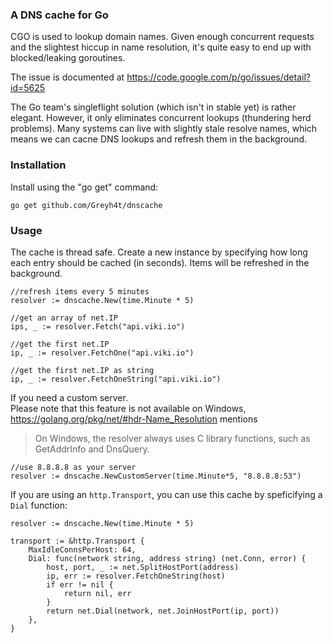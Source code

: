 ### A DNS cache for Go
CGO is used to lookup domain names. Given enough concurrent requests and the slightest hiccup in name resolution, it's quite easy to end up with blocked/leaking goroutines.

The issue is documented at <https://code.google.com/p/go/issues/detail?id=5625>

The Go team's singleflight solution (which isn't in stable yet) is rather elegant. However, it only eliminates concurrent lookups (thundering herd problems). Many systems can live with slightly stale resolve names, which means we can cacne DNS lookups and refresh them in the background.

### Installation
Install using the "go get" command:

	go get github.com/Greyh4t/dnscache

### Usage
The cache is thread safe. Create a new instance by specifying how long each entry should be cached (in seconds). Items will be refreshed in the background.

	//refresh items every 5 minutes
	resolver := dnscache.New(time.Minute * 5)
	
	//get an array of net.IP
	ips, _ := resolver.Fetch("api.viki.io")
	
	//get the first net.IP
	ip, _ := resolver.FetchOne("api.viki.io")
	
	//get the first net.IP as string
	ip, _ := resolver.FetchOneString("api.viki.io")

If you need a custom server.  
Please note that this feature is not available on Windows, https://golang.org/pkg/net/#hdr-Name_Resolution mentions 

> On Windows, the resolver always uses C library functions, such as GetAddrInfo and DnsQuery.

	//use 8.8.8.8 as your server
	resolver := dnscache.NewCustomServer(time.Minute*5, "8.8.8.8:53")

If you are using an `http.Transport`, you can use this cache by speficifying a
`Dial` function:

	resolver := dnscache.New(time.Minute * 5)

	transport := &http.Transport {
		MaxIdleConnsPerHost: 64,
		Dial: func(network string, address string) (net.Conn, error) {
			host, port, _ := net.SplitHostPort(address)
			ip, err := resolver.FetchOneString(host)
			if err != nil {
				return nil, err
			}
			return net.Dial(network, net.JoinHostPort(ip, port))
		},
	}
